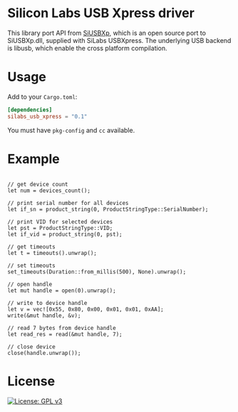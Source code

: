 <!-- cargo-sync-readme start -->

# Silicon Labs USB Xpress driver

This library port API from [SiUSBXp](http://www.etheus.net/SiUSBXp_Linux_Driver),
which is an open source port to SiUSBXp.dll, supplied with SiLabs USBXpress.
The underlying USB backend is libusb, which enable the cross platform
compilation.

# Usage

Add to your `Cargo.toml`:

``` toml
[dependencies]
silabs_usb_xpress = "0.1"
```

You must have `pkg-config` and `cc` available.

# Example
```rust, ignore

// get device count
let num = devices_count();

// print serial number for all devices
let if_sn = product_string(0, ProductStringType::SerialNumber);

// print VID for selected devices
let pst = ProductStringType::VID;
let if_vid = product_string(0, pst);

// get timeouts
let t = timeouts().unwrap();

// set timeouts
set_timeouts(Duration::from_millis(500), None).unwrap();

// open handle
let mut handle = open(0).unwrap();

// write to device handle
let v = vec![0x55, 0x80, 0x00, 0x01, 0x01, 0xAA];
write(&mut handle, &v);

// read 7 bytes from device handle
let read_res = read(&mut handle, 7);

// close device
close(handle.unwrap());
```

# License
[![License: GPL v3](https://img.shields.io/badge/License-GPLv3-blue.svg)](https://www.gnu.org/licenses/gpl-3.0)

<!-- cargo-sync-readme end -->
